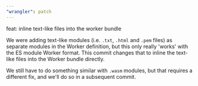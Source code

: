 ```yaml
---
"wrangler": patch
---
```


feat: inline text-like files into the worker bundle

We were adding text-like modules (i.e. `.txt`, `.html` and `.pem` files) as separate modules in the Worker definition, but this only really 'works' with the ES module Worker format. This commit changes that to inline the text-like files into the Worker bundle directly.

We still have to do something similar with `.wasm` modules, but that requires a different fix, and we'll do so in a subsequent commit.
